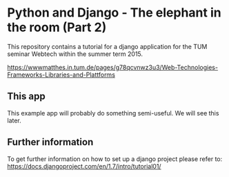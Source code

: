 # Python and Django - The elephant in the room (Part 2)

This repository contains a tutorial for a django application for the TUM seminar Webtech within the summer term 2015.

https://wwwmatthes.in.tum.de/pages/g78qcvnwz3u3/Web-Technologies-Frameworks-Libraries-and-Plattforms

## This app

This example app will probably do something semi-useful. We will see this later.

## Further information

To get further information on how to set up a django project please refer to: https://docs.djangoproject.com/en/1.7/intro/tutorial01/
